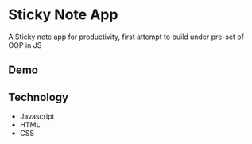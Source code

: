# Sticky Note App
A Sticky note app for productivity, first attempt to build under pre-set of OOP in JS

## Demo

## Technology
* Javascript
* HTML
* CSS
